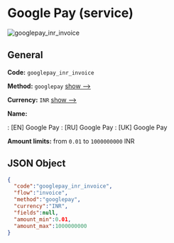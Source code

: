 
# Google Pay (service) 
![googlepay_inr_invoice](https://static.openfintech.io/payment_methods/googlepay_inr_invoice/logo.svg?w=400&c=v0.59.26#w200)  

## General 
 
**Code:** `googlepay_inr_invoice` 
 
**Method:** `googlepay` 
 [show -->](/payment-methods/googlepay/) 
 
**Currency:** `INR` [show -->](/currencies/INR/) 
 
**Name:** 
 
:	[EN] Google Pay 
:	[RU] Google Pay 
:	[UK] Google Pay 
 
**Amount limits:** from `0.01` to `1000000000` INR 

## JSON Object 

```json
{
  "code":"googlepay_inr_invoice",
  "flow":"invoice",
  "method":"googlepay",
  "currency":"INR",
  "fields":null,
  "amount_min":0.01,
  "amount_max":1000000000
}
```  
